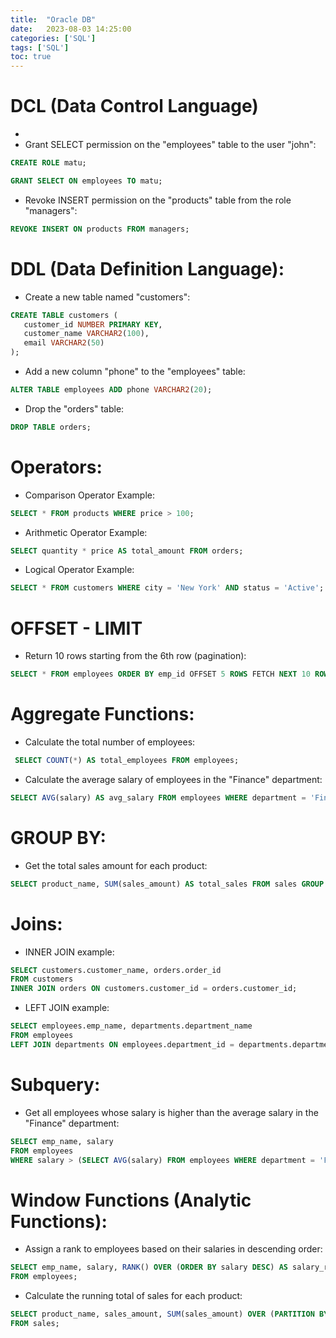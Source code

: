 ```yaml
---
title:  "Oracle DB"
date:   2023-08-03 14:25:00
categories: ['SQL']
tags: ['SQL']
toc: true
---
```



# DCL (Data Control Language)
- 
- Grant SELECT permission on the "employees" table to the user "john":
```sql
CREATE ROLE matu;

GRANT SELECT ON employees TO matu;
```
- Revoke INSERT permission on the "products" table from the role "managers":
```sql
REVOKE INSERT ON products FROM managers;
```

# DDL (Data Definition Language):
    
- Create a new table named "customers":
   
```sql
CREATE TABLE customers (
   customer_id NUMBER PRIMARY KEY,
   customer_name VARCHAR2(100),
   email VARCHAR2(50)
);
```
- Add a new column "phone" to the "employees" table:
```sql
ALTER TABLE employees ADD phone VARCHAR2(20);
```
- Drop the "orders" table:
```sql
DROP TABLE orders;
  ```

# Operators:
- Comparison Operator Example:
```sql
SELECT * FROM products WHERE price > 100;
```
- Arithmetic Operator Example:
```sql
SELECT quantity * price AS total_amount FROM orders;
```
- Logical Operator Example:
```sql
SELECT * FROM customers WHERE city = 'New York' AND status = 'Active';
```

# OFFSET - LIMIT
- Return 10 rows starting from the 6th row (pagination):
```sql
SELECT * FROM employees ORDER BY emp_id OFFSET 5 ROWS FETCH NEXT 10 ROWS ONLY;
```

# Aggregate Functions:
- Calculate the total number of employees:
```sql
 SELECT COUNT(*) AS total_employees FROM employees;
```
- Calculate the average salary of employees in the "Finance" department:
```sql
SELECT AVG(salary) AS avg_salary FROM employees WHERE department = 'Finance';
```

# GROUP BY:
- Get the total sales amount for each product:
```sql
SELECT product_name, SUM(sales_amount) AS total_sales FROM sales GROUP BY product_name;
```

# Joins:
- INNER JOIN example:
```sql
SELECT customers.customer_name, orders.order_id
FROM customers
INNER JOIN orders ON customers.customer_id = orders.customer_id;
```
- LEFT JOIN example:
```sql
SELECT employees.emp_name, departments.department_name
FROM employees
LEFT JOIN departments ON employees.department_id = departments.department_id;
```

# Subquery:
- Get all employees whose salary is higher than the average salary in the "Finance" department:
```sql
SELECT emp_name, salary
FROM employees
WHERE salary > (SELECT AVG(salary) FROM employees WHERE department = 'Finance');
```

# Window Functions (Analytic Functions):
- Assign a rank to employees based on their salaries in descending order:
```sql
SELECT emp_name, salary, RANK() OVER (ORDER BY salary DESC) AS salary_rank
FROM employees;
```
- Calculate the running total of sales for each product:
```sql
SELECT product_name, sales_amount, SUM(sales_amount) OVER (PARTITION BY product_name ORDER BY sales_date) AS running_total
FROM sales;
```


